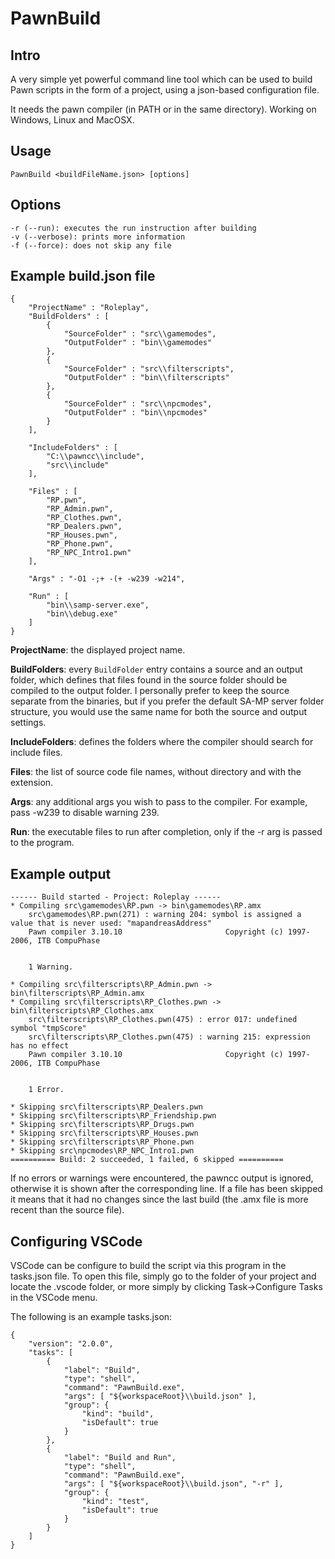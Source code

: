 # PawnBuild

## Intro
A very simple yet powerful command line tool which can be used to build Pawn scripts in the form of a project, using a json-based configuration file. 

It needs the pawn compiler (in PATH or in the same directory).
Working on Windows, Linux and MacOSX.

## Usage
```
PawnBuild <buildFileName.json> [options]
```

## Options
```
-r (--run): executes the run instruction after building
-v (--verbose): prints more information
-f (--force): does not skip any file
```

## Example build.json file
```
{
    "ProjectName" : "Roleplay",
    "BuildFolders" : [
        {
            "SourceFolder" : "src\\gamemodes",
            "OutputFolder" : "bin\\gamemodes"
        },
        {
            "SourceFolder" : "src\\filterscripts",
            "OutputFolder" : "bin\\filterscripts"
        },
        {
            "SourceFolder" : "src\\npcmodes",
            "OutputFolder" : "bin\\npcmodes"
        }
    ],

    "IncludeFolders" : [
        "C:\\pawncc\\include",
        "src\\include"
    ],

    "Files" : [
        "RP.pwn",
        "RP_Admin.pwn",
        "RP_Clothes.pwn",
        "RP_Dealers.pwn",
        "RP_Houses.pwn",
        "RP_Phone.pwn",
        "RP_NPC_Intro1.pwn"
    ],

    "Args" : "-O1 -;+ -(+ -w239 -w214",

    "Run" : [
        "bin\\samp-server.exe",
        "bin\\debug.exe"
    ]
}
```

**ProjectName**: the displayed project name.

**BuildFolders**: every `BuildFolder` entry contains a source and an output folder, which defines that files found in the source folder should be compiled to the output folder. I personally prefer to keep the source separate from the binaries, but if you prefer the default SA-MP server folder structure, you would use the same name for both the source and output settings.

**IncludeFolders**: defines the folders where the compiler should search for include files.

**Files**: the list of source code file names, without directory and with the extension.

**Args**: any additional args you wish to pass to the compiler. For example, pass -w239 to disable warning 239.

**Run**: the executable files to run after completion, only if the -r arg is passed to the program.

## Example output
```
------ Build started - Project: Roleplay ------
* Compiling src\gamemodes\RP.pwn -> bin\gamemodes\RP.amx
    src\gamemodes\RP.pwn(271) : warning 204: symbol is assigned a value that is never used: "mapandreasAddress"
    Pawn compiler 3.10.10                       Copyright (c) 1997-2006, ITB CompuPhase


    1 Warning.

* Compiling src\filterscripts\RP_Admin.pwn -> bin\filterscripts\RP_Admin.amx
* Compiling src\filterscripts\RP_Clothes.pwn -> bin\filterscripts\RP_Clothes.amx
    src\filterscripts\RP_Clothes.pwn(475) : error 017: undefined symbol "tmpScore"
    src\filterscripts\RP_Clothes.pwn(475) : warning 215: expression has no effect
    Pawn compiler 3.10.10                       Copyright (c) 1997-2006, ITB CompuPhase


    1 Error.

* Skipping src\filterscripts\RP_Dealers.pwn
* Skipping src\filterscripts\RP_Friendship.pwn
* Skipping src\filterscripts\RP_Drugs.pwn
* Skipping src\filterscripts\RP_Houses.pwn
* Skipping src\filterscripts\RP_Phone.pwn
* Skipping src\npcmodes\RP_NPC_Intro1.pwn
========== Build: 2 succeeded, 1 failed, 6 skipped ==========
```

If no errors or warnings were encountered, the pawncc output is ignored, otherwise it is shown after the corresponding line.
If a file has been skipped it means that it had no changes since the last build (the .amx file is more recent than the source file).

## Configuring VSCode
VSCode can be configure to build the script via this program in the tasks.json file.
To open this file, simply go to the folder of your project and locate the .vscode folder, or more simply by clicking Task->Configure Tasks in the VSCode menu.

The following is an example tasks.json:
```
{
    "version": "2.0.0",
    "tasks": [
        {
            "label": "Build",
            "type": "shell",
            "command": "PawnBuild.exe",
            "args": [ "${workspaceRoot}\\build.json" ],
            "group": {
                "kind": "build",
                "isDefault": true
            }
        },
        {
            "label": "Build and Run",
            "type": "shell",
            "command": "PawnBuild.exe",
            "args": [ "${workspaceRoot}\\build.json", "-r" ],
            "group": {
                "kind": "test",
                "isDefault": true
            }
        }
    ]
}
```
